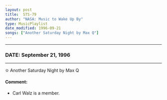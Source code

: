 ```yaml
---
layout: post
title:  STS-79
author: "NASA: Music to Wake Up By"
type: MusicPlaylist
date_modified: 1996-09-21
songs: ["Another Saturday Night by Max Q"]
---
```


----
### DATE: September 21, 1996
----
✫ Another Saturday Night by Max Q

#### Comment:
* Carl Walz is a member.



<br/>
<center>
	<a target="_blank"
	   href="https://twitter.com/intent/tweet?hashtags=Space,NASA,Playlist,NASAWakeupCalls,SpaceProgram&text={{ page.author}}, '{{ page.songs.first }}' {{ page.title }}, {{ page.date | date: '%B %d, %Y' }}. {{ site.url }}{{ page.url }}&via=nasawakeupcalls"><i class="fab fa-twitter" alt="Tweet this page" style="font-size: 1.3em;"></i></a>
	&nbsp; 	<i class="fas fa-user-astronaut" style="font-size: 1.5em;"></i> &nbsp;
    <a type="amzn" search="'Another Saturday Night by Max Q'" category="popular music">
    <i class="fab fa-amazon" style="font-size: 1.3em;"></i></a>
</center>

